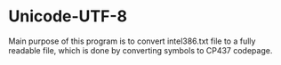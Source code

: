 # Unicode-UTF-8
Main purpose of this program is to convert intel386.txt file
to a fully readable file, which is done by converting symbols
to CP437 codepage.
